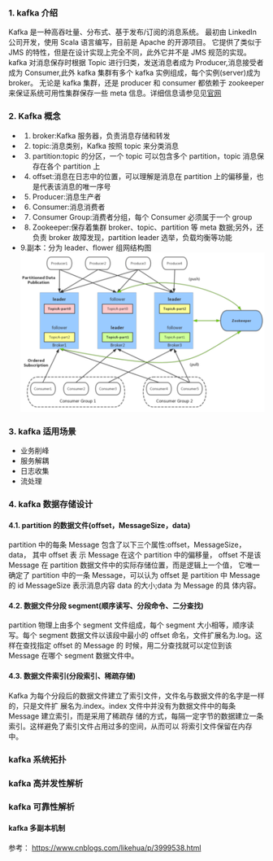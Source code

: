 ### 1. kafka 介绍

Kafka 是一种高吞吐量、分布式、基于发布/订阅的消息系统。
最初由 LinkedIn 公司开发，使用 Scala 语言编写，目前是 Apache 的开源项目。
它提供了类似于 JMS 的特性，但是在设计实现上完全不同，此外它并不是 JMS 规范的实现。
kafka 对消息保存时根据 Topic 进行归类，发送消息者成为 Producer,消息接受者成为 Consumer,此外 kafka 集群有多个 kafka 实例组成，每个实例(server)成为 broker。
无论是 kafka 集群，还是 producer 和 consumer 都依赖于 zookeeper 来保证系统可用性集群保存一些 meta 信息。详细信息请参见见[官网](http://kafka.apache.org/)

### 2. Kafka 概念

- 1. broker:Kafka 服务器，负责消息存储和转发
- 2. topic:消息类别，Kafka 按照 topic 来分类消息
- 3. partition:topic 的分区，一个 topic 可以包含多个 partition，topic 消息保存在各个 partition 上
- 4. offset:消息在日志中的位置，可以理解是消息在 partition 上的偏移量，也是代表该消息的唯一序号
- 5. Producer:消息生产者
- 6. Consumer:消息消费者
- 7. Consumer Group:消费者分组，每个 Consumer 必须属于一个 group
- 8. Zookeeper:保存着集群 broker、topic、partition 等 meta 数据;另外，还负责 broker 故障发现，partition leader 选举，负载均衡等功能
- 9.副本：分为 leader、flower
  组网结构图
  ![](images/kafka_net.png)

### 3. kafka 适用场景

- 业务削峰
- 服务解耦
- 日志收集
- 流处理

### 4. kafka 数据存储设计

#### 4.1. partition 的数据文件(offset，MessageSize，data)

partition 中的每条 Message 包含了以下三个属性:offset，MessageSize，data，
其中 offset 表 示 Message 在这个 partition 中的偏移量，
offset 不是该 Message 在 partition 数据文件中的实际存储位置，而是逻辑上一个值，
它唯一确定了 partition 中的一条 Message，可以认为 offset 是 partition 中 Message 的 id
MessageSize 表示消息内容 data 的大小;data 为 Message 的具 体内容。

#### 4.2. 数据文件分段 segment(顺序读写、分段命令、二分查找)

partition 物理上由多个 segment 文件组成，每个 segment 大小相等，顺序读写。每个 segment 数据文件以该段中最小的 offset 命名，文件扩展名为.log。这样在查找指定 offset 的 Message 的 时候，用二分查找就可以定位到该 Message 在哪个 segment 数据文件中。

#### 4.3. 数据文件索引(分段索引、稀疏存储)

Kafka 为每个分段后的数据文件建立了索引文件，文件名与数据文件的名字是一样的，只是文件扩 展名为.index。index 文件中并没有为数据文件中的每条 Message 建立索引，而是采用了稀疏存 储的方式，每隔一定字节的数据建立一条索引。这样避免了索引文件占用过多的空间，从而可以 将索引文件保留在内存中。

### kafka 系统拓扑

### kafka 高并发性解析

### kafka 可靠性解析

#### kafka 多副本机制

参考：
https://www.cnblogs.com/likehua/p/3999538.html
